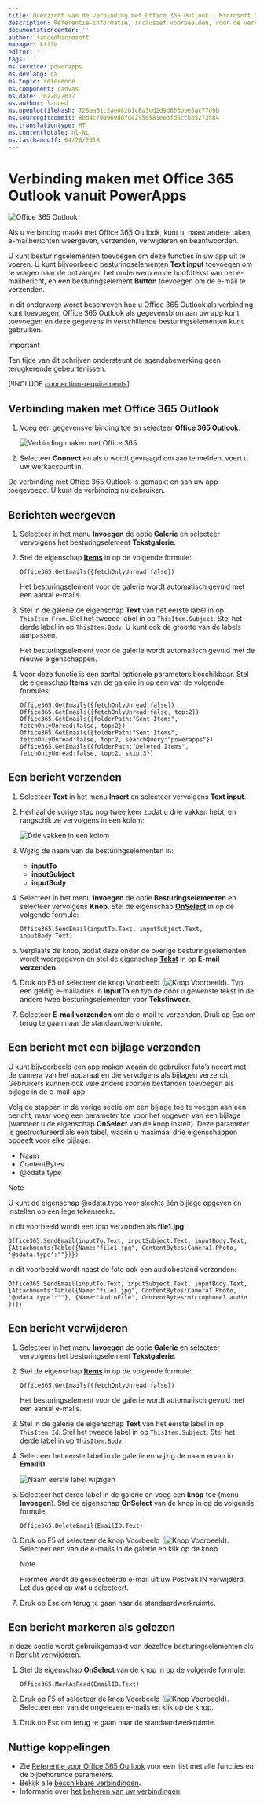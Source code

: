 ```yaml
---
title: Overzicht van de verbinding met Office 365 Outlook | Microsoft Docs
description: Referentie-informatie, inclusief voorbeelden, voor de verbinding van Office 365 Outlook met PowerApps
documentationcenter: ''
author: lancedMicrosoft
manager: kfile
editor: ''
tags: ''
ms.service: powerapps
ms.devlang: na
ms.topic: reference
ms.component: canvas
ms.date: 10/20/2017
ms.author: lanced
ms.openlocfilehash: 728aa61c2ae082b1c6a3cd2d9d663bbe5ac77d9b
ms.sourcegitcommit: 8bd4c700969d0fd42950581e03fd5ccbb5273584
ms.translationtype: HT
ms.contentlocale: nl-NL
ms.lasthandoff: 04/26/2018
---
```

# <a name="connect-to-office-365-outlook-from-powerapps"></a>Verbinding maken met Office 365 Outlook vanuit PowerApps
![Office 365 Outlook](./media/connection-office365-outlook/office365icon.png)

Als u verbinding maakt met Office 365 Outlook, kunt u, naast andere taken, e-mailberichten weergeven, verzenden, verwijderen en beantwoorden.

U kunt besturingselementen toevoegen om deze functies in uw app uit te voeren. U kunt bijvoorbeeld besturingselementen **Text input** toevoegen om te vragen naar de ontvanger, het onderwerp en de hoofdtekst van het e-mailbericht, en een besturingselement **Button** toevoegen om de e-mail te verzenden.

In dit onderwerp wordt beschreven hoe u Office 365 Outlook als verbinding kunt toevoegen, Office 365 Outlook als gegevensbron aan uw app kunt toevoegen en deze gegevens in verschillende besturingselementen kunt gebruiken.

> [!IMPORTANT]
> Ten tijde van dit schrijven ondersteunt de agendabewerking geen terugkerende gebeurtenissen.

[!INCLUDE [connection-requirements](../../../includes/connection-requirements.md)]

## <a name="connect-to-office-365-outlook"></a>Verbinding maken met Office 365 Outlook
1. [Voeg een gegevensverbinding toe](../add-data-connection.md) en selecteer **Office 365 Outlook**:  
   
    ![Verbinding maken met Office 365](./media/connection-office365-outlook/add-office.png)
2. Selecteer **Connect** en als u wordt gevraagd om aan te melden, voert u uw werkaccount in.

De verbinding met Office 365 Outlook is gemaakt en aan uw app toegevoegd. U kunt de verbinding nu gebruiken.

## <a name="show-messages"></a>Berichten weergeven
1. Selecteer in het menu **Invoegen** de optie **Galerie** en selecteer vervolgens het besturingselement **Tekstgalerie**.
2. Stel de eigenschap **[Items](../controls/properties-core.md)** in op de volgende formule:  
   
    `Office365.GetEmails({fetchOnlyUnread:false})`
   
    Het besturingselement voor de galerie wordt automatisch gevuld met een aantal e-mails.
3. Stel in de galerie de eigenschap **Text** van het eerste label in op `ThisItem.From`. Stel het tweede label in op `ThisItem.Subject`. Stel het derde label in op `ThisItem.Body`. U kunt ook de grootte van de labels aanpassen.
   
    Het besturingselement voor de galerie wordt automatisch gevuld met de nieuwe eigenschappen.
4. Voor deze functie is een aantal optionele parameters beschikbaar. Stel de eigenschap **Items** van de galerie in op een van de volgende formules:
   
    `Office365.GetEmails({fetchOnlyUnread:false})`  
    `Office365.GetEmails({fetchOnlyUnread:false, top:2})`  
    `Office365.GetEmails({folderPath:"Sent Items", fetchOnlyUnread:false, top:2})`  
    `Office365.GetEmails({folderPath:"Sent Items", fetchOnlyUnread:false, top:2, searchQuery:"powerapps"})`  
    `Office365.GetEmails({folderPath:"Deleted Items", fetchOnlyUnread:false, top:2, skip:3})`

## <a name="send-a-message"></a>Een bericht verzenden
1. Selecteer **Text** in het menu **Insert** en selecteer vervolgens **Text input**.
2. Herhaal de vorige stap nog twee keer zodat u drie vakken hebt, en rangschik ze vervolgens in een kolom:  
   
    ![Drie vakken in een kolom](./media/connection-office365-outlook/threetextinput.png)
3. Wijzig de naam van de besturingselementen in:  
   
   * **inputTo**
   * **inputSubject**
   * **inputBody**
4. Selecteer in het menu **Invoegen** de optie **Besturingselementen** en selecteer vervolgens **Knop**. Stel de eigenschap **[OnSelect](../controls/properties-core.md)** in op de volgende formule:  
   
    `Office365.SendEmail(inputTo.Text, inputSubject.Text, inputBody.Text)`
5. Verplaats de knop, zodat deze onder de overige besturingselementen wordt weergegeven en stel de eigenschap **[Tekst](../controls/properties-core.md)** in op **E-mail verzenden**.
6. Druk op F5 of selecteer de knop Voorbeeld (![Knop Voorbeeld](./media/connection-office365-outlook/preview.png)). Typ een geldig e-mailadres in **inputTo** en typ de door u gewenste tekst in de andere twee besturingselementen voor **Tekstinvoer**.
7. Selecteer **E-mail verzenden** om de e-mail te verzenden. Druk op Esc om terug te gaan naar de standaardwerkruimte.

## <a name="send-a-message-with-an-attachment"></a>Een bericht met een bijlage verzenden
U kunt bijvoorbeeld een app maken waarin de gebruiker foto’s neemt met de camera van het apparaat en die vervolgens als bijlagen verzendt. Gebruikers kunnen ook vele andere soorten bestanden toevoegen als bijlage in de e-mail-app.

Volg de stappen in de vorige sectie om een bijlage toe te voegen aan een bericht, maar voeg een parameter toe voor het opgeven van een bijlage (wanneer u de eigenschap **OnSelect** van de knop instelt). Deze parameter is gestructureerd als een tabel, waarin u maximaal drie eigenschappen opgeeft voor elke bijlage:

* Naam
* ContentBytes
* @odata.type

> [!NOTE]
> U kunt de eigenschap @odata.type voor slechts één bijlage opgeven en instellen op een lege tekenreeks.

In dit voorbeeld wordt een foto verzonden als **file1.jpg**:

`Office365.SendEmail(inputTo.Text, inputSubject.Text, inputBody.Text, {Attachments:Table({Name:"file1.jpg", ContentBytes:Camera1.Photo, '@odata.type':""})})`

In dit voorbeeld wordt naast de foto ook een audiobestand verzonden:

`Office365.SendEmail(inputTo.Text, inputSubject.Text, inputBody.Text, {Attachments:Table({Name:"file1.jpg", ContentBytes:Camera1.Photo, '@odata.type':""}, {Name:"AudioFile", ContentBytes:microphone1.audio })})`

## <a name="delete-a-message"></a>Een bericht verwijderen
1. Selecteer in het menu **Invoegen** de optie **Galerie** en selecteer vervolgens het besturingselement **Tekstgalerie**.
2. Stel de eigenschap **[Items](../controls/properties-core.md)** in op de volgende formule:  
   
    `Office365.GetEmails({fetchOnlyUnread:false})`
   
    Het besturingselement voor de galerie wordt automatisch gevuld met een aantal e-mails.
3. Stel in de galerie de eigenschap **Text** van het eerste label in op `ThisItem.Id`. Stel het tweede label in op `ThisItem.Subject`. Stel het derde label in op `ThisItem.Body`.
4. Selecteer het eerste label in de galerie en wijzig de naam ervan in **EmailID**:
   
    ![Naam eerste label wijzigen](./media/connection-office365-outlook/renameheading.png)
5. Selecteer het derde label in de galerie en voeg een **knop** toe (menu **Invoegen**). Stel de eigenschap **OnSelect** van de knop in op de volgende formule:  
   
    `Office365.DeleteEmail(EmailID.Text)`
6. Druk op F5 of selecteer de knop Voorbeeld (![Knop Voorbeeld](./media/connection-office365-outlook/preview.png)). Selecteer een van de e-mails in de galerie en klik op de knop. 
    
    > [!NOTE]
    > Hiermee wordt de geselecteerde e-mail uit uw Postvak IN verwijderd. Let dus goed op wat u selecteert.
7. Druk op Esc om terug te gaan naar de standaardwerkruimte.

## <a name="mark-a-message-as-read"></a>Een bericht markeren als gelezen
In deze sectie wordt gebruikgemaakt van dezelfde besturingselementen als in [Bericht verwijderen](connection-office365-outlook.md#delete-a-message).

1. Stel de eigenschap **OnSelect** van de knop in op de volgende formule:  
   
    `Office365.MarkAsRead(EmailID.Text)`
2. Druk op F5 of selecteer de knop Voorbeeld (![Knop Voorbeeld](./media/connection-office365-outlook/preview.png)). Selecteer een van de ongelezen e-mails en klik op de knop.
3. Druk op Esc om terug te gaan naar de standaardwerkruimte.

## <a name="helpful-links"></a>Nuttige koppelingen
* Zie [Referentie voor Office 365 Outlook](https://docs.microsoft.com/connectors/office365connector/) voor een lijst met alle functies en de bijbehorende parameters.
* Bekijk alle [beschikbare verbindingen](../connections-list.md).  
* Informatie over [het beheren van uw verbindingen](../add-manage-connections.md).


